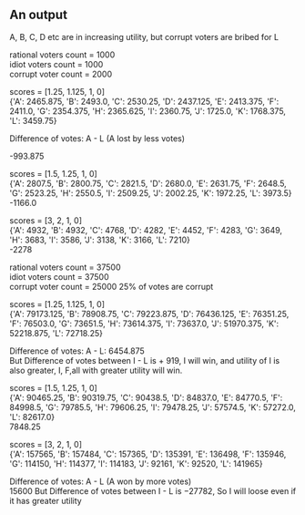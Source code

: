 
## An output  
A, B, C, D etc are in increasing utility, but corrupt voters are bribed for L  

rational voters count = 1000   
idiot voters count = 1000  
corrupt voter count = 2000  

scores = [1.25, 1.125, 1, 0]    
{'A': 2465.875, 'B': 2493.0, 'C': 2530.25, 'D': 2437.125, 'E': 2413.375, 'F': 2411.0, 'G': 2354.375, 'H': 2365.625, 'I': 2360.75, 'J': 1725.0, 'K': 1768.375, 'L': 3459.75}

Difference of votes: A - L (A lost by less votes)

-993.875  


scores = [1.5, 1.25, 1, 0]   
{'A': 2807.5, 'B': 2800.75, 'C': 2821.5, 'D': 2680.0, 'E': 2631.75, 'F': 2648.5, 'G': 2523.25, 'H': 2550.5, 'I': 2509.25, 'J': 2002.25, 'K': 1972.25, 'L': 3973.5}   
-1166.0



scores = [3, 2, 1, 0]    
{'A': 4932, 'B': 4932, 'C': 4768, 'D': 4282, 'E': 4452, 'F': 4283, 'G': 3649, 'H': 3683, 'I': 3586, 'J': 3138, 'K': 3166, 'L': 7210}  
-2278  


rational voters count = 37500   
idiot voters count = 37500  
corrupt voter count = 25000 
25% of votes are corrupt

scores = [1.25, 1.125, 1, 0]      
{'A': 79173.125, 'B': 78908.75, 'C': 79223.875, 'D': 76436.125, 'E': 76351.25, 'F': 76503.0, 'G': 73651.5, 'H': 73614.375, 'I': 73637.0, 'J': 51970.375, 'K': 52218.875, 'L': 72718.25}

Difference of votes: A - L: 6454.875    
But Difference of votes between I - L is  + 919, I will win, and utility of I is also greater, I, F,all with greater utility will win. 

scores = [1.5, 1.25, 1, 0]     
{'A': 90465.25, 'B': 90319.75, 'C': 90438.5, 'D': 84837.0, 'E': 84770.5, 'F': 84998.5, 'G': 79785.5, 'H': 79606.25, 'I': 79478.25, 'J': 57574.5, 'K': 57272.0, 'L': 82617.0}   
7848.25 

scores = [3, 2, 1, 0]   
{'A': 157565, 'B': 157484, 'C': 157365, 'D': 135391, 'E': 136498, 'F': 135946, 'G': 114150, 'H': 114377, 'I': 114183, 'J': 92161, 'K': 92520, 'L': 141965}

Difference of votes: A - L (A won by more votes)  
15600 
But Difference of votes between I - L is −27782, So I will loose even if it has greater utility
